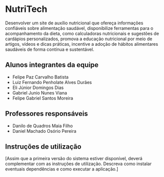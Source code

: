 # NutriTech

Desenvolver um site de auxílio nutricional que ofereça informações confiáveis sobre alimentação saudável, disponibilize ferramentas para o acompanhamento da dieta, como calculadoras nutricionais e sugestões de cardápios personalizados, promova a educação nutricional por meio de artigos, vídeos e dicas práticas, incentive a adoção de hábitos alimentares saudáveis de forma contínua e sustentável.


## Alunos integrantes da equipe

* Felipe Paz Carvalho Batista
* Luiz Fernando Penholate Alves Durães
* Eli Júnior Domingos Dias
* Gabriel Junio Nunes Viana
* Felipe Gabriel Santos Moreira


## Professores responsáveis

* Danilo de Quadros Maia Filho
* Daniel Machado Osório Pereira

## Instruções de utilização

[Assim que a primeira versão do sistema estiver disponível, deverá complementar com as instruções de utilização. Descreva como instalar eventuais dependências e como executar a aplicação.]
